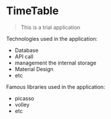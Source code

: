 # TimeTable
>This is a trial application

Technologies used in the application:
- Database
- API call
- management the internal storage
- Material Design
- etc

Famous libraries used in the application:
- picasso
- volley
- etc
